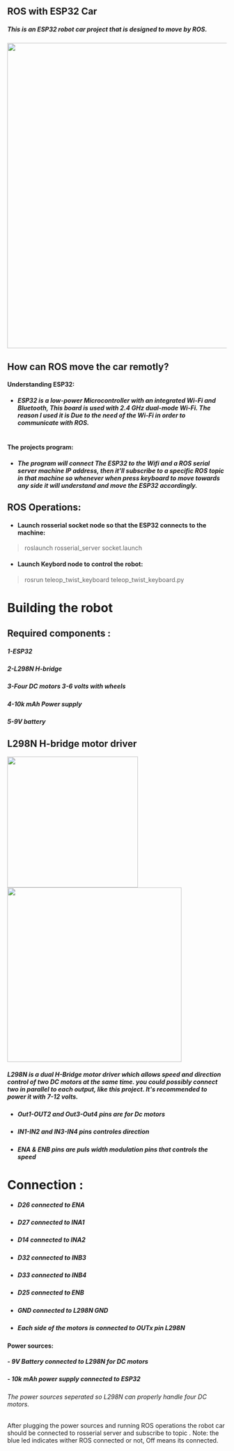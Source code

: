 ## ROS with ESP32 Car
##### This is an ESP32 robot car project that is designed to move by ROS. 

<img 
src="https://user-images.githubusercontent.com/49666154/140733000-94906f91-95a6-4caf-8942-75631905dc4c.jpg" width="700px"  > 

## How can ROS move the car remotly?
 #### Understanding ESP32:
- ##### ESP32 is a low-power Microcontroller with an integrated Wi-Fi and Bluetooth, This board is used with 2.4 GHz dual-mode Wi-Fi. The reason I used it is Due  to the need of the Wi-Fi in order to communicate with ROS.
 #
 #### The projects program:
 - ##### The program will connect The ESP32 to the Wifi and a ROS serial server machine IP address, then it'll subscribe to a specific ROS topic in that machine so whenever when press keyboard to move towards any side it will understand and move the ESP32 accordingly.

## ROS Operations:
- #### Launch rosserial socket node so that the ESP32 connects to the machine:
> roslaunch rosserial_server socket.launch
- #### Launch Keybord node to control the robot: 
> rosrun teleop_twist_keyboard teleop_twist_keyboard.py



# Building the robot
## Required components :
##### 1-ESP32
##### 2-L298N H-bridge
##### 3-Four DC motors 3-6 volts with wheels
##### 4-10k mAh Power supply 
##### 5-9V battery

## L298N H-bridge motor driver  
<img src="https://user-images.githubusercontent.com/49666154/128776326-36a2416f-9356-49f9-842e-ab9bff2704f0.jpeg" width="300px" > <img src="https://user-images.githubusercontent.com/49666154/128803887-7bc041e8-9c74-42aa-8f75-aa2c68efa30d.png" width="400px" >
##### L298N is a dual H-Bridge motor driver which allows speed and direction control of two DC motors at the same time. you could possibly connect two in parallel to each output, like this project. It's recommended to power it with 7-12 volts.
- ##### Out1-OUT2  and Out3-Out4 pins are for Dc motors
- ##### IN1-IN2 and IN3-IN4 pins controles direction 
- ##### ENA & ENB pins are puls width modulation pins that controls the speed
 
# Connection :
- ##### D26 connected to ENA
- ##### D27 connected to INA1
- ##### D14 connected to INA2
- ##### D32 connected to INB3
- ##### D33 connected to INB4
- ##### D25 connected to ENB
- ##### GND connected to L298N GND
- ##### Each side of the motors is connected to OUTx pin L298N 
#### Power sources:
##### - 9V Battery connected to L298N for DC motors 
##### - 10k mAh power supply connected to ESP32
###### The power sources seperated so L298N can properly handle four DC motors.

 After plugging the power sources and running ROS operations the robot car should be connected to rosserial server and subscribe to  topic .
 Note: the blue led indicates wither ROS connected or not, Off means its connected.

